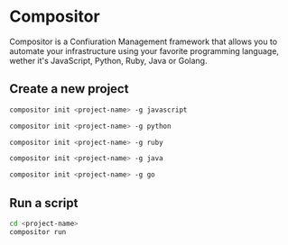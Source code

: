 # Compositor
Compositor is a Confiuration Management framework that allows you to automate your infrastructure using
your favorite programming language, wether it's JavaScript, Python, Ruby, Java or Golang.

## Create a new project
```bash
compositor init <project-name> -g javascript
```

```bash
compositor init <project-name> -g python
```

```bash
compositor init <project-name> -g ruby
```

```bash
compositor init <project-name> -g java
```

```bash
compositor init <project-name> -g go
```

## Run a script
```bash
cd <project-name>
compositor run
```
